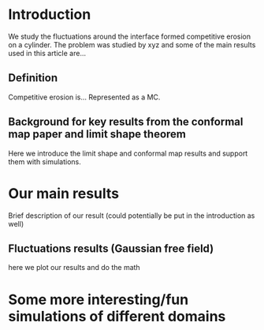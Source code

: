 
# Introduction
We study the fluctuations around the interface formed competitive erosion on a cylinder.
The problem was studied by xyz and some of the main results used in this article are...

## Definition  
Competitive erosion is... Represented as a MC. 

## Background for key results from the conformal map paper and limit shape theorem
Here we introduce the limit shape and conformal map results and support them with simulations.

# Our main results
Brief description of our result (could potentially be put in the introduction as well)
## Fluctuations results (Gaussian free field)
here we plot our results and do the math

#  Some more interesting/fun simulations of different domains
